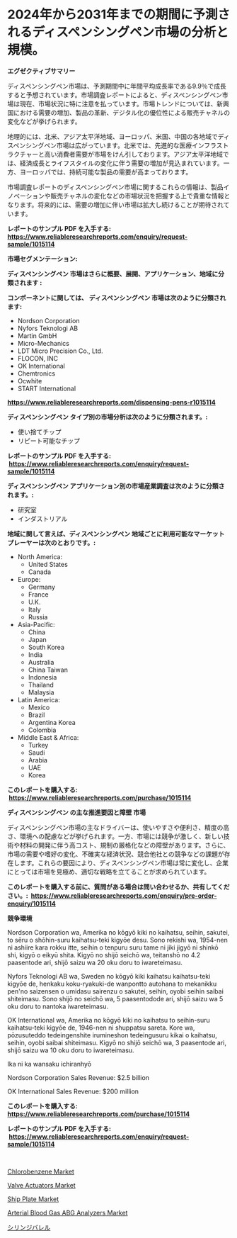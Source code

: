<p><h1>2024年から2031年までの期間に予測されるディスペンシングペン市場の分析と規模。</h1></p><p><strong>エグゼクティブサマリー</strong></p>
<p><p>ディスペンシングペン市場は、予測期間中に年間平均成長率である9.9％で成長すると予想されています。市場調査レポートによると、ディスペンシングペン市場は現在、市場状況に特に注意を払っています。市場トレンドについては、新興国における需要の増加、製品の革新、デジタル化の優位性による販売チャネルの変化などが挙げられます。</p><p>地理的には、北米、アジア太平洋地域、ヨーロッパ、米国、中国の各地域でディスペンシングペン市場は広がっています。北米では、先進的な医療インフラストラクチャーと高い消費者需要が市場をけん引しております。アジア太平洋地域では、経済成長とライフスタイルの変化に伴う需要の増加が見込まれています。一方、ヨーロッパでは、持続可能な製品の需要が高まっております。</p><p>市場調査レポートのディスペンシングペン市場に関するこれらの情報は、製品イノベーションや販売チャネルの変化などの市場状況を把握する上で貴重な情報となります。将来的には、需要の増加に伴い市場は拡大し続けることが期待されています。</p></p>
<p><strong>レポートのサンプル PDF を入手する: <a href="https://www.reliableresearchreports.com/enquiry/request-sample/1015114">https://www.reliableresearchreports.com/enquiry/request-sample/1015114</a></strong></p>
<p><strong>市場セグメンテーション:</strong></p>
<p><strong> ディスペンシングペン 市場はさらに概要、展開、アプリケーション、地域に分類されます :</strong></p>
<p><strong>コンポーネントに関しては、 ディスペンシングペン 市場は次のように分類されます: &nbsp;</strong></p>
<p><ul><li>Nordson Corporation</li><li>Nyfors Teknologi AB</li><li>Martin GmbH</li><li>Micro-Mechanics</li><li>LDT Micro Precision Co., Ltd.</li><li>FLOCON, INC</li><li>OK International</li><li>Chemtronics</li><li>Ocwhite</li><li>START International</li></ul></p>
<p><strong><a href="https://www.reliableresearchreports.com/dispensing-pens-r1015114">https://www.reliableresearchreports.com/dispensing-pens-r1015114</a></strong></p>
<p><strong> ディスペンシングペン タイプ別の市場分析は次のように分類されます。:</strong></p>
<p><ul><li>使い捨てチップ</li><li>リピート可能なチップ</li></ul></p>
<p><strong>レポートのサンプル PDF を入手する: &nbsp;<a href="https://www.reliableresearchreports.com/enquiry/request-sample/1015114">https://www.reliableresearchreports.com/enquiry/request-sample/1015114</a></strong></p>
<p><strong> ディスペンシングペン アプリケーション別の市場産業調査は次のように分類されます。:</strong></p>
<p><ul><li>研究室</li><li>インダストリアル</li></ul></p>
<p><strong>地域に関して言えば、ディスペンシングペン 地域ごとに利用可能なマーケットプレーヤーは次のとおりです。:</strong></p>
<p><ul>
    <li>
        North America:
        <ul>
            <li>United States</li>
            <li>Canada</li>
        </ul>
    </li>
    <li>
        Europe:
        <ul>
            <li>Germany</li>
            <li>France</li>
            <li>U.K.</li>
            <li>Italy</li>
            <li>Russia</li>
        </ul>
    </li>
    <li>
        Asia-Pacific:
        <ul>
            <li>China</li>
            <li>Japan</li>
            <li>South Korea</li>
            <li>India</li>
            <li>Australia</li>
            <li>China Taiwan</li>
            <li>Indonesia</li>
            <li>Thailand</li>
            <li>Malaysia</li>
        </ul>
    </li>
    <li>
        Latin America:
        <ul>
            <li>Mexico</li>
            <li>Brazil</li>
            <li>Argentina Korea</li>
            <li>Colombia</li>
        </ul>
    </li>
    <li>
        Middle East & Africa:
        <ul>
            <li>Turkey</li>
            <li>Saudi</li>
            <li>Arabia</li>
            <li>UAE</li>
            <li>Korea</li>
        </ul>
    </li>
    </ul></p>
<p><strong>このレポートを購入する: &nbsp;<a href="https://www.reliableresearchreports.com/purchase/1015114">https://www.reliableresearchreports.com/purchase/1015114</a></strong></p>
<p><strong>ディスペンシングペン の主な推進要因と障壁 市場</strong></p>
<p><p>ディスペンシングペン市場の主なドライバーは、使いやすさや便利さ、精度の高さ、環境への配慮などが挙げられます。一方、市場には競争が激しく、新しい技術や材料の開発に伴う高コスト、規制の厳格化などの障壁があります。さらに、市場の需要や嗜好の変化、不確実な経済状況、競合他社との競争などの課題が存在します。これらの要因により、ディスペンシングペン市場は常に変化し、企業にとっては市場を見極め、適切な戦略を立てることが求められています。</p></p>
<p><strong>このレポートを購入する前に、質問がある場合は問い合わせるか、共有してください。:&nbsp; <a href="https://www.reliableresearchreports.com/enquiry/pre-order-enquiry/1015114">https://www.reliableresearchreports.com/enquiry/pre-order-enquiry/1015114</a></strong></p>
<p><strong>競争環境</strong></p>
<p><p>Nordson Corporation wa, Amerika no kōgyō kiki no kaihatsu, seihin, sakutei, to sēru o shōhin-suru kaihatsu-teki kigyōe desu. Sono rekishi wa, 1954-nen ni ashiire kara rokku itte, seihin o tenpuru suru tame ni jiki jigyō ni shinkō shi, kigyō o eikyū shita. Kigyō no shijō seichō wa, teitanshō no 4.2 paasentode ari, shijō saizu wa 20 oku doru to iwareteimasu.</p><p>Nyfors Teknologi AB wa, Sweden no kōgyō kiki kaihatsu kaihatsu-teki kigyōe de, henkaku koku-ryakuki-de wanpontto autohana to mekanikku pen'no saizensen o umidasu sairenzu o sakutei, seihin, oyobi seihin saibai shiteimasu. Sono shijō no seichō wa, 5 paasentodode ari, shijō saizu wa 5 oku doru to nantoka iwareteimasu.</p><p>OK International wa, Amerika no kōgyō kiki no kaihatsu to seihin-suru kaihatsu-teki kigyōe de, 1946-nen ni shuppatsu sareta. Kore wa, pōzusuteddo tedeingenshite irumineshon tedeingusuru kikai o kaihatsu, seihin, oyobi saibai shiteimasu. Kigyō no shijō seichō wa, 3 paasentode ari, shijō saizu wa 10 oku doru to iwareteimasu.</p><p>Ika ni ka wansaku ichiranhyō</p><p>Nordson Corporation Sales Revenue: $2.5 billion</p><p>OK International Sales Revenue: $200 million</p></p>
<p><strong>このレポートを購入する: &nbsp; <a href="https://www.reliableresearchreports.com/purchase/1015114">https://www.reliableresearchreports.com/purchase/1015114</a></strong></p>
<p><strong>レポートのサンプル PDF を入手する: &nbsp;<a href="https://www.reliableresearchreports.com/enquiry/request-sample/1015114">https://www.reliableresearchreports.com/enquiry/request-sample/1015114</a></strong><strong></strong></p>
<p>&nbsp;</p>
<p><p><a href="https://www.linkedin.com/pulse/chlorobenzene-market-size-focuses-dynamics-in-depth-analysis-qhnke?trackingId=I73RAAzDMB073eZUJ61bJg%3D%3D">Chlorobenzene Market</a></p><p><a href="https://view.publitas.com/reportprime-1/valve-actuators-market-trends-and-market-analysis-forecasted-for-period-2024-2031/">Valve Actuators Market</a></p><p><a href="https://www.linkedin.com/pulse/ship-plate-market-research-report-reveals-latest-trends-tlnme?trackingId=Vf3cGk2n4puvaI%2FEPUl2PA%3D%3D">Ship Plate Market</a></p><p><a href="https://github.com/markusgodoy/Market-Research-Report-List-2/blob/main/arterial-blood-gas-abg-analyzers-market.md">Arterial Blood Gas ABG Analyzers Market</a></p><p><a href="https://github.com/schmahlson/Market-Research-Report-List-1/blob/main/407021223677.md">シリンジバレル</a></p></p>